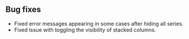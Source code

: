 ## Bug fixes 
- Fixed error messages appearing in some cases after hiding all series.
- Fixed issue with toggling the visibility of stacked columns.